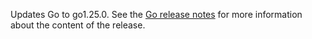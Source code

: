 Updates Go to go1.25.0. See the [Go release notes](https://go.dev/doc/devel/release#go1.25.0) for more information about the content of the release.
